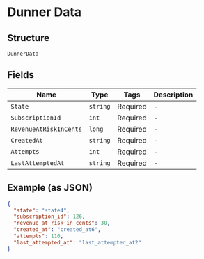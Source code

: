 
# Dunner Data

## Structure

`DunnerData`

## Fields

| Name | Type | Tags | Description |
|  --- | --- | --- | --- |
| `State` | `string` | Required | - |
| `SubscriptionId` | `int` | Required | - |
| `RevenueAtRiskInCents` | `long` | Required | - |
| `CreatedAt` | `string` | Required | - |
| `Attempts` | `int` | Required | - |
| `LastAttemptedAt` | `string` | Required | - |

## Example (as JSON)

```json
{
  "state": "state4",
  "subscription_id": 126,
  "revenue_at_risk_in_cents": 30,
  "created_at": "created_at6",
  "attempts": 110,
  "last_attempted_at": "last_attempted_at2"
}
```

